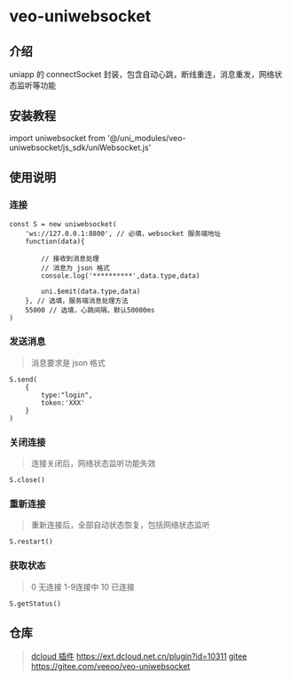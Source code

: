# veo-uniwebsocket

## 介绍
uniapp 的 connectSocket 封装，包含自动心跳，断线重连，消息重发，网络状态监听等功能

## 安装教程
import uniwebsocket from '@/uni_modules/veo-uniwebsocket/js_sdk/uniWebsocket.js'

## 使用说明
### 连接
    
    const S = new uniwebsocket(
        'ws://127.0.0.1:8800', // 必填，websocket 服务端地址
        function(data){
            
            // 接收到消息处理
            // 消息为 json 格式
            console.log('**********',data.type,data)
            
            uni.$emit(data.type,data)
        }, // 选填，服务端消息处理方法
        55000 // 选填，心跳间隔，默认50000ms
    )
    
### 发送消息
> 消息要求是 json 格式

    S.send(
        {
            type:"login",
            token:'XXX'
        }
    )
### 关闭连接
> 连接关闭后，网络状态监听功能失效

    S.close()
    
### 重新连接
> 重新连接后，全部自动状态恢复，包括网络状态监听

    S.restart()
    
### 获取状态
> 0 无连接 1-9连接中 10 已连接 

    S.getStatus()
    
## 仓库
> [dcloud 插件](https://ext.dcloud.net.cn/plugin?id=10311) https://ext.dcloud.net.cn/plugin?id=10311
> [gitee](https://gitee.com/veeoo/veo-uniwebsocket) https://gitee.com/veeoo/veo-uniwebsocket